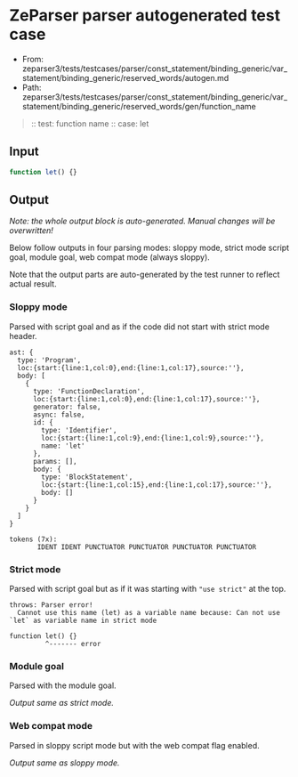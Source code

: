# ZeParser parser autogenerated test case

- From: zeparser3/tests/testcases/parser/const_statement/binding_generic/var_statement/binding_generic/reserved_words/autogen.md
- Path: zeparser3/tests/testcases/parser/const_statement/binding_generic/var_statement/binding_generic/reserved_words/gen/function_name

> :: test: function name
> :: case: let

## Input


`````js
function let() {}
`````

## Output

_Note: the whole output block is auto-generated. Manual changes will be overwritten!_

Below follow outputs in four parsing modes: sloppy mode, strict mode script goal, module goal, web compat mode (always sloppy).

Note that the output parts are auto-generated by the test runner to reflect actual result.

### Sloppy mode

Parsed with script goal and as if the code did not start with strict mode header.

`````
ast: {
  type: 'Program',
  loc:{start:{line:1,col:0},end:{line:1,col:17},source:''},
  body: [
    {
      type: 'FunctionDeclaration',
      loc:{start:{line:1,col:0},end:{line:1,col:17},source:''},
      generator: false,
      async: false,
      id: {
        type: 'Identifier',
        loc:{start:{line:1,col:9},end:{line:1,col:9},source:''},
        name: 'let'
      },
      params: [],
      body: {
        type: 'BlockStatement',
        loc:{start:{line:1,col:15},end:{line:1,col:17},source:''},
        body: []
      }
    }
  ]
}

tokens (7x):
       IDENT IDENT PUNCTUATOR PUNCTUATOR PUNCTUATOR PUNCTUATOR
`````

### Strict mode

Parsed with script goal but as if it was starting with `"use strict"` at the top.

`````
throws: Parser error!
  Cannot use this name (let) as a variable name because: Can not use `let` as variable name in strict mode

function let() {}
         ^------- error
`````


### Module goal

Parsed with the module goal.

_Output same as strict mode._

### Web compat mode

Parsed in sloppy script mode but with the web compat flag enabled.

_Output same as sloppy mode._

